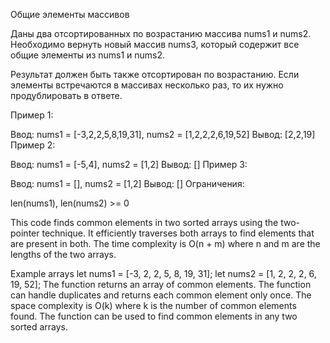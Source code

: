 Общие элементы массивов

Даны два отсортированных по возрастанию массива nums1 и nums2. Необходимо вернуть новый массив nums3, который содержит все общие элементы из nums1 и nums2.

Результат должен быть также отсортирован по возрастанию. Если элементы встречаются в массивах несколько раз, то их нужно продублировать в ответе.

Пример 1:

Ввод: nums1 = [-3,2,2,5,8,19,31], nums2 = [1,2,2,2,6,19,52]
Вывод: [2,2,19]
Пример 2:

Ввод: nums1 = [-5,4], nums2 = [1,2]
Вывод: []
Пример 3:

Ввод: nums1 = [], nums2 = [1,2]
Вывод: []
Ограничения:

len(nums1), len(nums2) >= 0

This code finds common elements in two sorted arrays using the two-pointer technique.
It efficiently traverses both arrays to find elements that are present in both.
The time complexity is O(n + m) where n and m are the lengths of the two arrays.

Example arrays
let nums1 = [-3, 2, 2, 5, 8, 19, 31];
let nums2 = [1, 2, 2, 2, 6, 19, 52];
The function returns an array of common elements.
The function can handle duplicates and returns each common element only once.
The space complexity is O(k) where k is the number of common elements found.
The function can be used to find common elements in any two sorted arrays.
